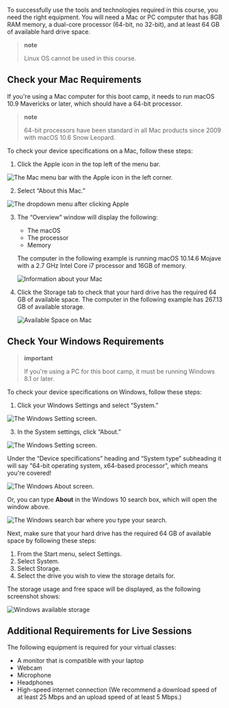 <img style="display: none;" src="https://static.bc-edx.com/ai/ail-v-1-0/prework/m1/img/banner.jpg" alt="lesson banner" />

To successfully use the tools and technologies required in this course, you need the right equipment. You will need a Mac or PC computer that has 8GB RAM memory, a dual-core processor (64-bit, no 32-bit), and at least 64 GB of available hard drive space.

> **note**
>
> Linux OS cannot be used in this course.

## Check your Mac Requirements

If you're using a Mac computer for this boot camp, it needs to run macOS 10.9 Mavericks or later, which should have a 64-bit processor.

> **note**
>
> 64-bit processors have been standard in all Mac products since 2009 with macOS 10.6 Snow Leopard.

To check your device specifications on a Mac, follow these steps:

1.  Click the Apple icon in the top left of the menu bar.

![The Mac menu bar with the Apple icon in the left corner.](https://static.bc-edx.com/ai/ail-v-1-0/prework/m1/img/data-pre-1-4-1-click-apple-icon-menu-bar.jpg)

2.  Select “About this Mac.”

![The dropdown menu after clicking Apple](https://static.bc-edx.com/ai/ail-v-1-0/prework/m1/img/data-pre-1-4-2-select-about-this-mac.jpg)

3.  The “Overview” window will display the following:

    *   The macOS
    *   The processor
    *   Memory

    The computer in the following example is running macOS 10.14.6 Mojave with a 2.7 GHz Intel Core i7 processor and 16GB of memory.

    ![Information about your Mac](https://static.bc-edx.com/ai/ail-v-1-0/prework/m1/img/data-pre-1-4-3-overview-window-mac-os-mojave.jpg)

4.  Click the Storage tab to check that your hard drive has the required 64 GB of available space. The computer in the following example has 267.13 GB of available storage.

    ![Available Space on Mac](https://static.bc-edx.com/ai/ail-v-1-0/prework/m1/img/MAC-available-space.jpg)

## Check Your Windows Requirements

> **important**
>
> If you're using a PC for this boot camp, it must be running Windows 8.1 or later.

To check your device specifications on Windows, follow these steps:

1.  Click your Windows Settings and select “System.”

![The Windows Setting screen.](https://static.bc-edx.com/ai/ail-v-1-0/prework/m1/img/data-pre-1-4-4-click-windows-settings.jpg)

3.  In the System settings, click “About.”

![The Windows Setting screen.](https://static.bc-edx.com/ai/ail-v-1-0/prework/m1/img/data-pre-1-4-5-settings-click-system-about.jpg)

Under the “Device specifications” heading and “System type” subheading it will say "64-bit operating system, x64-based processor", which means you're covered!

![The Windows About screen.](https://static.bc-edx.com/ai/ail-v-1-0/prework/m1/img/data-pre-1-4-6-settings-click-system-device-specifications.jpg)

Or, you can type **About** in the Windows 10 search box, which will open the window above.

![The Windows search bar where you type your search.](https://static.bc-edx.com/ai/ail-v-1-0/prework/m1/img/data-pre-1-4-7-windows-settings-about-your-pc.jpg)

Next, make sure that your hard drive has the required 64 GB of available space by following these steps:

1.  From the Start menu, select Settings.
2.  Select System.
3.  Select Storage.
4.  Select the drive you wish to view the storage details for.

The storage usage and free space will be displayed, as the following screenshot shows:

![Windows available storage](https://static.bc-edx.com/ai/ail-v-1-0/prework/m1/img/WINDOWS-available-space.jpg)

## Additional Requirements for Live Sessions

The following equipment is required for your virtual classes:

*   A monitor that is compatible with your laptop
*   Webcam
*   Microphone
*   Headphones
*   High-speed internet connection (We recommend a download speed of at least 25 Mbps and an upload speed of at least 5 Mbps.)
